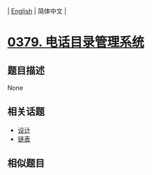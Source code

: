 
| [English](README_EN.md) | 简体中文 |
# [0379. 电话目录管理系统](https://leetcode-cn.com/problems/design-phone-directory/)
## 题目描述
None
## 相关话题
- [设计](https://leetcode-cn.com/tag/design)
- [链表](https://leetcode-cn.com/tag/linked-list)
## 相似题目

